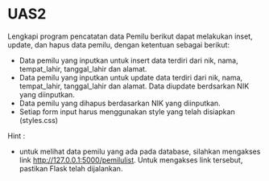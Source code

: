 # UAS2
Lengkapi program pencatatan data Pemilu berikut dapat melakukan inset, update, dan hapus data pemilu, dengan ketentuan sebagai berikut:  
- Data pemilu yang inputkan untuk insert data terdiri dari nik, nama, tempat_lahir, tanggal_lahir dan alamat.
- Data pemilu yang inputkan untuk update data terdiri dari nik, nama, tempat_lahir, tanggal_lahir dan alamat. Data diupdate berdsarkan NIK yang diinputkan.
- Data pemilu yang dihapus berdasarkan NIK yang diinputkan.
- Setiap form input harus menggunakan style yang telah disiapkan (styles.css)

Hint :
- untuk melihat data pemilu yang ada pada database, silahkan mengakses link http://127.0.0.1:5000/pemilulist. Untuk mengakses link tersebut, pastikan Flask telah dijalankan.  
